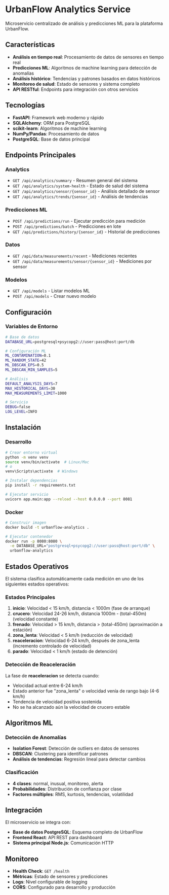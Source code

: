 # UrbanFlow Analytics Service

Microservicio centralizado de análisis y predicciones ML para la plataforma UrbanFlow.

## Características

- **Análisis en tiempo real**: Procesamiento de datos de sensores en tiempo real
- **Predicciones ML**: Algoritmos de machine learning para detección de anomalías
- **Análisis histórico**: Tendencias y patrones basados en datos históricos
- **Monitoreo de salud**: Estado de sensores y sistema completo
- **API RESTful**: Endpoints para integración con otros servicios

## Tecnologías

- **FastAPI**: Framework web moderno y rápido
- **SQLAlchemy**: ORM para PostgreSQL
- **scikit-learn**: Algoritmos de machine learning
- **NumPy/Pandas**: Procesamiento de datos
- **PostgreSQL**: Base de datos principal

## Endpoints Principales

### Analytics
- `GET /api/analytics/summary` - Resumen general del sistema
- `GET /api/analytics/system-health` - Estado de salud del sistema
- `GET /api/analytics/sensor/{sensor_id}` - Análisis detallado de sensor
- `GET /api/analytics/trends/{sensor_id}` - Análisis de tendencias

### Predicciones ML
- `POST /api/predictions/run` - Ejecutar predicción para medición
- `POST /api/predictions/batch` - Predicciones en lote
- `GET /api/predictions/history/{sensor_id}` - Historial de predicciones

### Datos
- `GET /api/data/measurements/recent` - Mediciones recientes
- `GET /api/data/measurements/sensor/{sensor_id}` - Mediciones por sensor

### Modelos
- `GET /api/models` - Listar modelos ML
- `POST /api/models` - Crear nuevo modelo

## Configuración

### Variables de Entorno

```bash
# Base de datos
DATABASE_URL=postgresql+psycopg2://user:pass@host:port/db

# Configuración ML
ML_CONTAMINATION=0.1
ML_RANDOM_STATE=42
ML_DBSCAN_EPS=0.5
ML_DBSCAN_MIN_SAMPLES=5

# Análisis
DEFAULT_ANALYSIS_DAYS=7
MAX_HISTORICAL_DAYS=30
MAX_MEASUREMENTS_LIMIT=1000

# Servicio
DEBUG=false
LOG_LEVEL=INFO
```

## Instalación

### Desarrollo

```bash
# Crear entorno virtual
python -m venv venv
source venv/bin/activate  # Linux/Mac
# o
venv\Scripts\activate  # Windows

# Instalar dependencias
pip install -r requirements.txt

# Ejecutar servicio
uvicorn app.main:app --reload --host 0.0.0.0 --port 8081
```

### Docker

```bash
# Construir imagen
docker build -t urbanflow-analytics .

# Ejecutar contenedor
docker run -p 8080:8080 \
  -e DATABASE_URL="postgresql+psycopg2://user:pass@host:port/db" \
  urbanflow-analytics
```

## Estados Operativos

El sistema clasifica automáticamente cada medición en uno de los siguientes estados operativos:

### Estados Principales
1. **inicio**: Velocidad < 15 km/h, distancia < 1000m (fase de arranque)
2. **crucero**: Velocidad 24-26 km/h, distancia 1000m - (total-450m) (velocidad constante)
3. **frenado**: Velocidad > 15 km/h, distancia > (total-450m) (aproximación a estación)
4. **zona_lenta**: Velocidad < 5 km/h (reducción de velocidad)
5. **reaceleracion**: Velocidad 6-24 km/h, después de zona_lenta (incremento controlado de velocidad)
6. **parado**: Velocidad < 1 km/h (estado de detención)

### Detección de Reaceleración
La fase de **reaceleracion** se detecta cuando:
- Velocidad actual entre 6-24 km/h
- Estado anterior fue "zona_lenta" o velocidad venía de rango bajo (4-6 km/h)
- Tendencia de velocidad positiva sostenida
- No se ha alcanzado aún la velocidad de crucero estable

## Algoritmos ML

### Detección de Anomalías
- **Isolation Forest**: Detección de outliers en datos de sensores
- **DBSCAN**: Clustering para identificar patrones
- **Análisis de tendencias**: Regresión lineal para detectar cambios

### Clasificación
- **4 clases**: normal, inusual, monitoreo, alerta
- **Probabilidades**: Distribución de confianza por clase
- **Factores múltiples**: RMS, kurtosis, tendencias, volatilidad

## Integración

El microservicio se integra con:
- **Base de datos PostgreSQL**: Esquema completo de UrbanFlow
- **Frontend React**: API REST para dashboard
- **Sistema principal Node.js**: Comunicación HTTP

## Monitoreo

- **Health Check**: `GET /health`
- **Métricas**: Estado de sensores y predicciones
- **Logs**: Nivel configurable de logging
- **CORS**: Configurado para desarrollo y producción